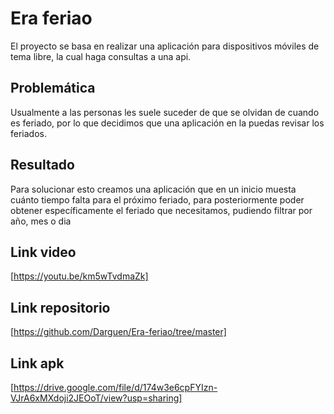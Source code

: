 # Era feriao

El proyecto se basa en realizar una aplicación para dispositivos móviles de tema libre, la cual haga consultas a una api.


## Problemática

Usualmente a las personas les suele suceder de que se olvidan de cuando es feriado, por lo que decidimos que una aplicación en la puedas revisar los feriados.



## Resultado

Para solucionar esto creamos una aplicación que en un inicio muesta cuánto tiempo falta para el próximo feriado, para posteriormente poder obtener específicamente el feriado que necesitamos, pudiendo filtrar por año, mes o dia

## Link video

[https://youtu.be/km5wTvdmaZk]

## Link repositorio

[https://github.com/Darguen/Era-feriao/tree/master]

## Link apk

[https://drive.google.com/file/d/174w3e6cpFYIzn-VJrA6xMXdoji2JEOoT/view?usp=sharing]

